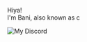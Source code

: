 Hiya!  
I'm Bani, also known as c <div>
![My Discord](https://discord-readme-badge.vercel.app/api?id=650805815623680030)
